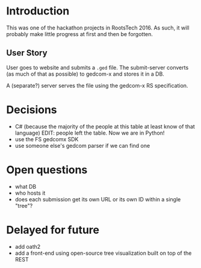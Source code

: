 # Introduction

This was one of the hackathon projects in RootsTech 2016.
As such, it will probably make little progress at first and then be forgotten.

## User Story

User goes to website and submits a `.ged` file.
The submit-server converts (as much of that as possible) to gedcom-x and stores it in a DB.

A (separate?) server serves the file using the gedcom-x RS specification.

# Decisions

-   C# (because the majority of the people at this table at least know of that language)
	EDIT: people left the table.  Now we are in Python!
- use the FS gedcomx SDK
- use someone else's gedcom parser if we can find one

# Open questions

- what DB
- who hosts it
- does each submission get its own URL or its own ID within a single "tree"?

# Delayed for future

- add oath2
- add a front-end using open-source tree visualization built on top of the REST
